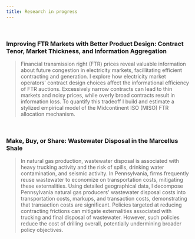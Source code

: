 ```yaml
---
title: Research in progress
---
```


&nbsp;

### Improving FTR Markets with Better Product Design: Contract Tenor, Market Thickness, and Information Aggregation

> Financial transmission right (FTR) prices reveal valuable information about future congestion in electricity markets, facillitating efficient contracting and generation. I explore how electricity market operators' contract design choices affect the informational efficiency of FTR auctions. Excessively narrow contracts can lead to thin markets and noisy prices, while overly broad contracts result in information loss. To quantify this tradeoff I build and estimate a stylized empirical model of the Midcontinent ISO (MISO) FTR allocation mechanism.

&nbsp;

### Make, Buy, or Share: Wastewater Disposal in the Marcellus Shale

> In natural gas production, wastewater disposal is associated with heavy trucking activity and the risk of spills, drinking water contamination, and seismic activity. In Pennsylvania, firms frequently reuse wastewater to economize on transportation costs, mitigating these externalities. Using detailed geographical data, I decompose Pennsylvania natural gas producers' wastewater disposal costs into transportation costs, markups, and transaction costs, demonstrating that transaction costs are significant. Policies targeted at reducing contracting frictions can mitigate externalities associated with trucking and final disposal of wastewater. However, such policies reduce the cost of drilling overall, potentially undermining broader policy objectives.

